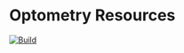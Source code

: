 # Optometry Resources

[![Build](https://github.com/shivan-s/optom-resources/actions/workflows/main.yml/badge.svg)](https://github.com/shivan-s/optom-resources/actions/workflows/main.yml)
